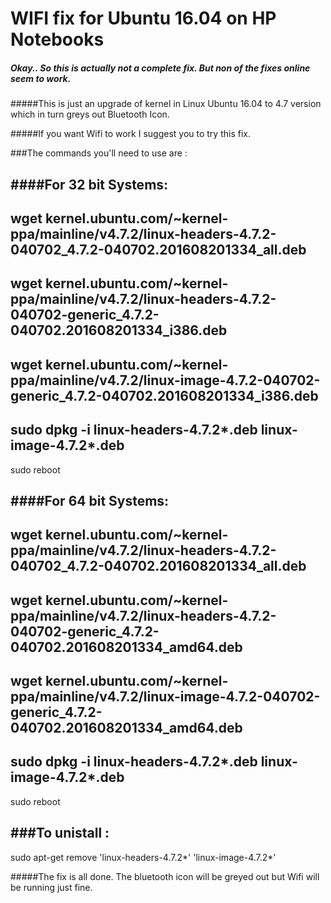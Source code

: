 WIFI fix for Ubuntu 16.04 on HP Notebooks
===

##### Okay.. So this is actually not a complete fix. But non of the fixes online seem to work.
#####This is just an upgrade of kernel in Linux Ubuntu 16.04 to 4.7 version which in turn greys out Bluetooth Icon. 

#####If you want Wifi to work I suggest you to try this fix.


###The commands you'll need to use are :

####For 32 bit Systems: 
---
wget kernel.ubuntu.com/~kernel-ppa/mainline/v4.7.2/linux-headers-4.7.2-040702_4.7.2-040702.201608201334_all.deb
---
wget kernel.ubuntu.com/~kernel-ppa/mainline/v4.7.2/linux-headers-4.7.2-040702-generic_4.7.2-040702.201608201334_i386.deb
---
wget kernel.ubuntu.com/~kernel-ppa/mainline/v4.7.2/linux-image-4.7.2-040702-generic_4.7.2-040702.201608201334_i386.deb
---
sudo dpkg -i linux-headers-4.7.2*.deb linux-image-4.7.2*.deb
---
sudo reboot

####For 64 bit Systems:
---
wget kernel.ubuntu.com/~kernel-ppa/mainline/v4.7.2/linux-headers-4.7.2-040702_4.7.2-040702.201608201334_all.deb
---
wget kernel.ubuntu.com/~kernel-ppa/mainline/v4.7.2/linux-headers-4.7.2-040702-generic_4.7.2-040702.201608201334_amd64.deb
---
wget kernel.ubuntu.com/~kernel-ppa/mainline/v4.7.2/linux-image-4.7.2-040702-generic_4.7.2-040702.201608201334_amd64.deb
---
sudo dpkg -i linux-headers-4.7.2*.deb linux-image-4.7.2*.deb
---
sudo reboot


###To unistall :
---
sudo apt-get remove 'linux-headers-4.7.2*' 'linux-image-4.7.2*'

#####The fix is all done. The bluetooth icon will be greyed out but Wifi will be running just fine.



